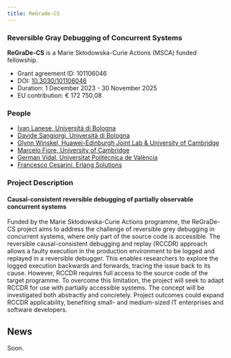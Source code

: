```yaml
---
title: ReGrade-CS
---
```


### Reversible Gray Debugging of Concurrent Systems

**ReGraDe-CS** is a Marie Skłodowska-Curie Actions (MSCA) funded fellowship.

- Grant agreement ID: 101106046
- DOI: [10.3030/101106046](https://doi.org/10.3030/101106046)
- Duration: 1 December 2023 - 30 November 2025
- EU contribution: € 172 750,08

### People

- [Ivan Lanese, Università di Bologna](http://www.cs.unibo.it/~lanese/)
- [Davide Sangiorgi, Università di Bologna](http://www.cs.unibo.it/~sangiorg/)
- [Glynn Winskel, Huawei-Edinburgh Joint Lab & University of Cambridge](https://www.cl.cam.ac.uk/~gw104/)
- [Marcelo Fiore, University of Cambridge](https://www.cl.cam.ac.uk/~mpf23/)
- [German Vidal, Universitat Politècnica de València](https://gvidal.webs.upv.es/)
- [Francesco Cesarini, Erlang Solutions](https://www.erlang-solutions.com/)

### Project Description

#### Causal-consistent reversible debugging of partially observable concurrent systems

Funded by the Marie Skłodowska-Curie Actions programme, the ReGraDe-CS project aims to address the challenge of
reversible grey debugging in concurrent systems, where only part of the source code is accessible. The reversible
causal-consistent debugging and replay (RCCDR) approach allows a faulty execution in the production environment to be
logged and replayed in a reversible debugger. This enables researchers to explore the logged execution backwards and
forwards, tracing the issue back to its cause. However, RCCDR requires full access to the source code of the target
programme. To overcome this limitation, the project will seek to adapt RCCDR for use with partially accessible systems.
The concept will be investigated both abstractly and concretely. Project outcomes could expand RCCDR applicability,
benefiting small- and medium-sized IT enterprises and software developers.

## News

Soon.